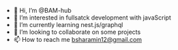 - 👋 Hi, I’m @BAM-hub
- 👀 I’m interested in fullsatck development with javaScript
- 🌱 I’m currently learning nest.js/graphql
- 💞️ I’m looking to collaborate on some projects
- 📫 How to reach me bsharamin12@gmail.com

<!---
BAM-hub/BAM-hub is a ✨ special ✨ repository because its `README.md` (this file) appears on your GitHub profile.
You can click the Preview link to take a look at your changes.
--->
